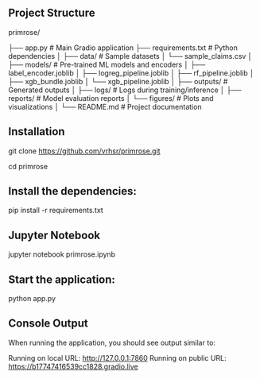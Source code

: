 
## Project Structure


primrose/

├── app.py # Main Gradio application
├── requirements.txt # Python dependencies
│
├── data/ # Sample datasets
│ └── sample_claims.csv
│
├── models/ # Pre-trained ML models and encoders
│ ├── label_encoder.joblib
│ ├── logreg_pipeline.joblib
│ ├── rf_pipeline.joblib
│ ├── xgb_bundle.joblib
│ └── xgb_pipeline.joblib
│
├── outputs/ # Generated outputs
│ ├── logs/ # Logs during training/inference
│ ├── reports/ # Model evaluation reports
│ └── figures/ # Plots and visualizations
│
└── README.md # Project documentation



## Installation

git clone https://github.com/vrhsr/primrose.git

cd primrose


## Install the dependencies:

pip install -r requirements.txt

## Jupyter Notebook

jupyter notebook primrose.ipynb

## Start the application:

python app.py

## Console Output

When running the application, you should see output similar to:

Running on local URL:  http://127.0.0.1:7860
Running on public URL: https://b17747416539cc1828.gradio.live
